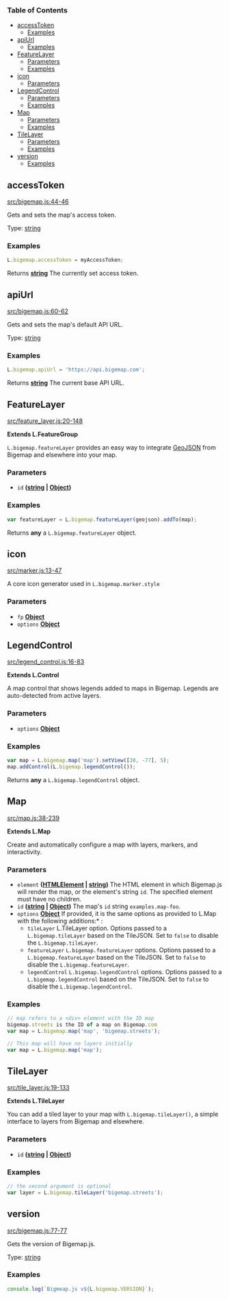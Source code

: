 <!-- Generated by documentation.js. Update this documentation by updating the source code. -->

### Table of Contents

*   [accessToken][1]
    *   [Examples][2]
*   [apiUrl][3]
    *   [Examples][4]
*   [FeatureLayer][5]
    *   [Parameters][6]
    *   [Examples][7]
*   [icon][8]
    *   [Parameters][9]
*   [LegendControl][10]
    *   [Parameters][11]
    *   [Examples][12]
*   [Map][13]
    *   [Parameters][14]
    *   [Examples][15]
*   [TileLayer][16]
    *   [Parameters][17]
    *   [Examples][18]
*   [version][19]
    *   [Examples][20]

## accessToken

[src/bigemap.js:44-46][21]

Gets and sets the map's access token.

Type: [string][22]

### Examples

```javascript
L.bigemap.accessToken = myAccessToken;
```

Returns **[string][22]** The currently set access token.

## apiUrl

[src/bigemap.js:60-62][23]

Gets and sets the map's default API URL.

Type: [string][22]

### Examples

```javascript
L.bigemap.apiUrl = 'https://api.bigemap.com';
```

Returns **[string][22]** The current base API URL.

## FeatureLayer

[src/feature\_layer.js:20-148][24]

**Extends L.FeatureGroup**

`L.bigemap.featureLayer` provides an easy way to integrate [GeoJSON][25]
from Bigemap and elsewhere into your map.

### Parameters

*   `id` **([string][22] | [Object][26])**&#x20;

### Examples

```javascript
var featureLayer = L.bigemap.featureLayer(geojson).addTo(map);
```

Returns **any** a `L.bigemap.featureLayer` object.

## icon

[src/marker.js:13-47][27]

A core icon generator used in `L.bigemap.marker.style`

### Parameters

*   `fp` **[Object][26]**&#x20;
*   `options` **[Object][26]**&#x20;

## LegendControl

[src/legend\_control.js:16-83][28]

**Extends L.Control**

A map control that shows legends added to maps in Bigemap. Legends are auto-detected from active layers.

### Parameters

*   `options` **[Object][26]**&#x20;

### Examples

```javascript
var map = L.bigemap.map('map').setView([38, -77], 5);
map.addControl(L.bigemap.legendControl());
```

Returns **any** a `L.bigemap.legendControl` object.

## Map

[src/map.js:38-239][29]

**Extends L.Map**

Create and automatically configure a map with layers, markers, and
interactivity.

### Parameters

*   `element` **([HTMLElement][30] | [string][22])** The HTML element in which Bigemap.js will render the map, or the element's string `id`. The specified element must have no children.
*   `id` **([string][22] | [Object][26])** The map's `id` string `examples.map-foo`.
*   `options` **[Object][26]** If provided, it is the same options as provided to L.Map with the following additions:*   :
    *   `tileLayer` L.TileLayer option. Options passed to a `L.bigemap.tileLayer` based on the TileJSON. Set to `false` to disable the `L.bigemap.tileLayer`.
    *   `featureLayer` `L.bigemap.featureLayer` options. Options passed to a `L.bigemap.featureLayer` based on the TileJSON. Set to `false` to disable the `L.bigemap.featureLayer`.
    *   `legendControl` `L.bigemap.legendControl` options. Options passed to a `L.bigemap.legendControl` based on the TileJSON. Set to `false` to disable the `L.bigemap.legendControl`.

### Examples

```javascript
// map refers to a <div> element with the ID map
bigemap.streets is the ID of a map on Bigemap.com
var map = L.bigemap.map('map', 'bigemap.streets');

// This map will have no layers initially
var map = L.bigemap.map('map');
```

## TileLayer

[src/tile\_layer.js:19-133][31]

**Extends L.TileLayer**

You can add a tiled layer to your map with `L.bigemap.tileLayer()`, a simple
interface to layers from Bigemap and elsewhere.

### Parameters

*   `id` **([string][22] | [Object][26])**&#x20;

### Examples

```javascript
// the second argument is optional
var layer = L.bigemap.tileLayer('bigemap.streets');
```

## version

[src/bigemap.js:77-77][32]

Gets the version of Bigemap.js.

Type: [string][22]

### Examples

```javascript
console.log(`Bigmeap.js v${L.bigemap.VERSION}`);
```

[1]: #accesstoken

[2]: #examples

[3]: #apiurl

[4]: #examples-1

[5]: #featurelayer

[6]: #parameters

[7]: #examples-2

[8]: #icon

[9]: #parameters-1

[10]: #legendcontrol

[11]: #parameters-2

[12]: #examples-3

[13]: #map

[14]: #parameters-3

[15]: #examples-4

[16]: #tilelayer

[17]: #parameters-4

[18]: #examples-5

[19]: #version

[20]: #examples-6

[21]: https://github.com/bigemap/bigemap.js/blob/850e3b0366ac4323c1a0703db74977f7fc9bb46d/src/bigemap.js#L44-L46 "Source code on GitHub"

[22]: https://developer.mozilla.org/docs/Web/JavaScript/Reference/Global_Objects/String

[23]: https://github.com/bigemap/bigemap.js/blob/850e3b0366ac4323c1a0703db74977f7fc9bb46d/src/bigemap.js#L60-L62 "Source code on GitHub"

[24]: https://github.com/bigemap/bigemap.js/blob/850e3b0366ac4323c1a0703db74977f7fc9bb46d/src/feature_layer.js#L20-L148 "Source code on GitHub"

[25]: http://www.geojson.org/

[26]: https://developer.mozilla.org/docs/Web/JavaScript/Reference/Global_Objects/Object

[27]: https://github.com/bigemap/bigemap.js/blob/850e3b0366ac4323c1a0703db74977f7fc9bb46d/src/marker.js#L13-L47 "Source code on GitHub"

[28]: https://github.com/bigemap/bigemap.js/blob/850e3b0366ac4323c1a0703db74977f7fc9bb46d/src/legend_control.js#L16-L83 "Source code on GitHub"

[29]: https://github.com/bigemap/bigemap.js/blob/850e3b0366ac4323c1a0703db74977f7fc9bb46d/src/map.js#L38-L239 "Source code on GitHub"

[30]: https://developer.mozilla.org/docs/Web/HTML/Element

[31]: https://github.com/bigemap/bigemap.js/blob/850e3b0366ac4323c1a0703db74977f7fc9bb46d/src/tile_layer.js#L19-L133 "Source code on GitHub"

[32]: https://github.com/bigemap/bigemap.js/blob/850e3b0366ac4323c1a0703db74977f7fc9bb46d/src/bigemap.js#L77-L77 "Source code on GitHub"
